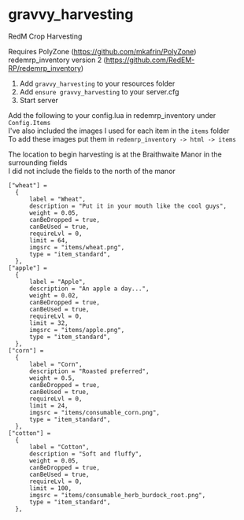 # gravvy_harvesting
RedM Crop Harvesting

Requires
PolyZone (https://github.com/mkafrin/PolyZone)
redemrp_inventory version 2 (https://github.com/RedEM-RP/redemrp_inventory)

1) Add ``gravvy_harvesting`` to your resources folder
2) Add ``ensure gravvy_harvesting`` to your server.cfg
3) Start server

Add the following to your config.lua in redemrp_inventory under ``Config.Items``  
I've also included the images I used for each item in the ``items`` folder  
To add these images put them in ``redemrp_inventory -> html -> items``  

The location to begin harvesting is at the Braithwaite Manor in the surrounding fields  
I did not include the fields to the north of the manor

```
["wheat"] =
  {
      label = "Wheat",
      description = "Put it in your mouth like the cool guys",
      weight = 0.05,
      canBeDropped = true,
      canBeUsed = true,
      requireLvl = 0,
      limit = 64,
      imgsrc = "items/wheat.png",
      type = "item_standard",
  },
["apple"] =
  {
      label = "Apple",
      description = "An apple a day...",
      weight = 0.02,
      canBeDropped = true,
      canBeUsed = true,
      requireLvl = 0,
      limit = 32,
      imgsrc = "items/apple.png",
      type = "item_standard",
  },
["corn"] =
  {
      label = "Corn",
      description = "Roasted preferred",
      weight = 0.5,
      canBeDropped = true,
      canBeUsed = true,
      requireLvl = 0,
      limit = 24,
      imgsrc = "items/consumable_corn.png",
      type = "item_standard",
  },
["cotton"] =
  {
      label = "Cotton",
      description = "Soft and fluffy",
      weight = 0.05,
      canBeDropped = true,
      canBeUsed = true,
      requireLvl = 0,
      limit = 100,
      imgsrc = "items/consumable_herb_burdock_root.png",
      type = "item_standard",
  },
```
